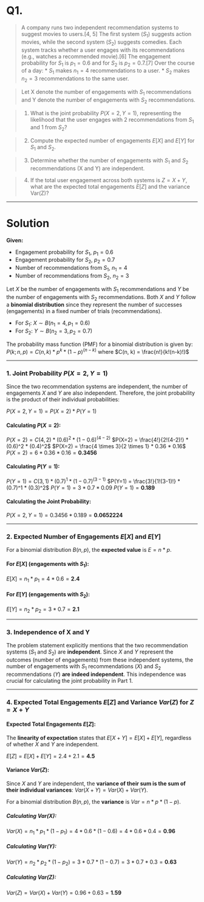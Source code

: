 # **Q1.** 
> A company runs two independent recommendation systems to suggest movies to users.[4, 5] The first system ($S_1$) suggests action movies, while the second system ($S_2$) suggests comedies. Each system tracks whether a user engages with its recommendations (e.g., watches a recommended movie).[6] The engagement probability for $S_1$ is $p_1 = 0.6$ and for $S_2$ is $p_2 = 0.7$.[7] Over the course of a day:
    * $S_1$ makes $n_1 = 4$ recommendations to a user.
    * $S_2$ makes $n_2 = 3$ recommendations to the same user.

> Let X denote the number of engagements with $S_1$ recommendations and Y denote the number of engagements with $S_2$ recommendations.

 
> 1. What is the joint probability $P(X=2, Y=1)$, representing the likelihood that the user engages with 2 recommendations from $S_1$ and 1 from $S_2$?
 
> 2. Compute the expected number of engagements $E[X]$ and $E[Y]$ for $S_1$ and $S_2$.

> 3. Determine whether the number of engagements with $S_1$ and $S_2$ recommendations (X and Y) are independent.
 
> 4. If the total user engagement across both systems is $Z=X+Y$, what are the expected total engagements $E[Z]$ and the variance Var(Z)?




---
# Solution

**Given:**
* Engagement probability for $S_1$, $p_1 = 0.6$
* Engagement probability for $S_2$, $p_2 = 0.7$
* Number of recommendations from $S_1$, $n_1 = 4$
* Number of recommendations from $S_2$, $n_2 = 3$

Let $X$ be the number of engagements with $S_1$ recommendations and $Y$ be the number of engagements with $S_2$ recommendations. Both $X$ and $Y$ follow a **binomial distribution** since they represent the number of successes (engagements) in a fixed number of trials (recommendations).

* For $S_1$: $X \sim B(n_1=4, p_1=0.6)$
* For $S_2$: $Y \sim B(n_2=3, p_2=0.7)$

The probability mass function (PMF) for a binomial distribution is given by:
$P(k; n, p) = C(n, k) * p^k * (1-p)^{(n-k)}$
where $C(n, k) = \frac{n!}{k!(n-k)!}$

---

### 1. Joint Probability $P(X=2, Y=1)$

Since the two recommendation systems are independent, the number of engagements $X$ and $Y$ are also independent. Therefore, the joint probability is the product of their individual probabilities:

$P(X=2, Y=1) = P(X=2) * P(Y=1)$

#### Calculating $P(X=2)$:
$P(X=2) = C(4, 2) * (0.6)^2 * (1-0.6)^{(4-2)}$
$P(X=2) = \frac{4!}{2!(4-2)!} * (0.6)^2 * (0.4)^2$
$P(X=2) = \frac{4 \times 3}{2 \times 1} * 0.36 * 0.16$
$P(X=2) = 6 * 0.36 * 0.16 = \mathbf{0.3456}$

#### Calculating $P(Y=1)$:
$P(Y=1) = C(3, 1) * (0.7)^1 * (1-0.7)^{(3-1)}$
$P(Y=1) = \frac{3!}{1!(3-1)!} * (0.7)^1 * (0.3)^2$
$P(Y=1) = 3 * 0.7 * 0.09$
$P(Y=1) = \mathbf{0.189}$

#### Calculating the Joint Probability:
$P(X=2, Y=1) = 0.3456 * 0.189 = \mathbf{0.0652224}$

---

### 2. Expected Number of Engagements $E[X]$ and $E[Y]$

For a binomial distribution $B(n, p)$, the **expected value** is $E = n * p$.

#### For $E[X]$ (engagements with $S_1$):
$E[X] = n_1 * p_1 = 4 * 0.6 = \mathbf{2.4}$

#### For $E[Y]$ (engagements with $S_2$):
$E[Y] = n_2 * p_2 = 3 * 0.7 = \mathbf{2.1}$

---

### 3. Independence of X and Y

The problem statement explicitly mentions that the two recommendation systems ($S_1$ and $S_2$) are **independent**. Since $X$ and $Y$ represent the outcomes (number of engagements) from these independent systems, the number of engagements with $S_1$ recommendations ($X$) and $S_2$ recommendations ($Y$) **are indeed independent**. This independence was crucial for calculating the joint probability in Part 1.

---

### 4. Expected Total Engagements $E[Z]$ and Variance $Var(Z)$ for $Z=X+Y$

#### Expected Total Engagements $E[Z]$:
The **linearity of expectation** states that $E[X+Y] = E[X] + E[Y]$, regardless of whether $X$ and $Y$ are independent.

$E[Z] = E[X] + E[Y] = 2.4 + 2.1 = \mathbf{4.5}$

#### Variance $Var(Z)$:
Since $X$ and $Y$ are independent, the **variance of their sum is the sum of their individual variances**: $Var(X+Y) = Var(X) + Var(Y)$.

For a binomial distribution $B(n, p)$, the **variance** is $Var = n * p * (1-p)$.

##### Calculating $Var(X)$:
$Var(X) = n_1 * p_1 * (1-p_1) = 4 * 0.6 * (1-0.6) = 4 * 0.6 * 0.4 = \mathbf{0.96}$

##### Calculating $Var(Y)$:
$Var(Y) = n_2 * p_2 * (1-p_2) = 3 * 0.7 * (1-0.7) = 3 * 0.7 * 0.3 = \mathbf{0.63}$

##### Calculating $Var(Z)$:
$Var(Z) = Var(X) + Var(Y) = 0.96 + 0.63 = \mathbf{1.59}$